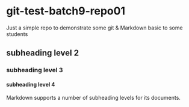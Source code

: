 # git-test-batch9-repo01
Just a simple repo to demonstrate some git &amp; Markdown basic to some students

## subheading level 2
### subheading level 3
#### subheading level 4

Markdown supports a number of subheading levels for its documents.
